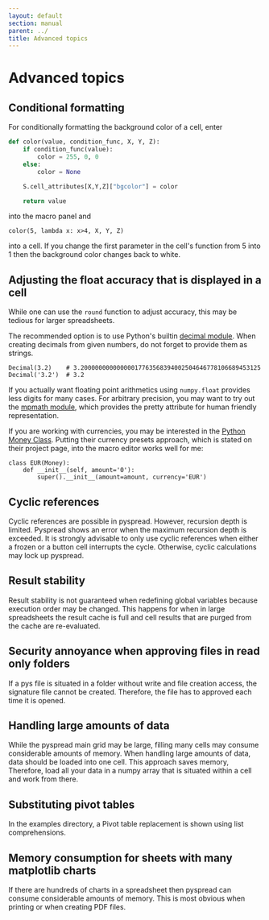 ```yaml
---
layout: default
section: manual
parent: ../
title: Advanced topics
---
```


# Advanced topics

## Conditional formatting

For conditionally formatting the background color of a cell, enter
```python
def color(value, condition_func, X, Y, Z):
    if condition_func(value):
        color = 255, 0, 0
    else:
        color = None

    S.cell_attributes[X,Y,Z]["bgcolor"] = color

    return value
```
into the macro panel and
```
color(5, lambda x: x>4, X, Y, Z)
```
into a cell.
If you change the first parameter in the cell's function from 5 into 1 then the background color changes back to white.


## Adjusting the float accuracy that is displayed in a cell

While one can use the `round` function to adjust accuracy, this may be tedious for larger spreadsheets.

The recommended option is to use Python's builtin [decimal module](https://docs.python.org/3/library/decimal.html).
When creating decimals from given numbers, do not forget to provide them as strings.

```
Decimal(3.2)    # 3.20000000000000017763568394002504646778106689453125
Decimal('3.2')  # 3.2
```

If you actually want floating point arithmetics using `numpy.float` provides less digits for many cases. 
For arbitrary precision, you may want to try out the [mpmath module](https://pypi.org/project/mpmath/), which
provides the pretty attribute for human friendly representation.

If you are working with currencies, you may be interested in the [Python Money Class](https://pypi.org/project/money/).
Putting their currency presets approach, which is stated on their project page, into the macro editor works well for me:

```
class EUR(Money):
    def __init__(self, amount='0'):
        super().__init__(amount=amount, currency='EUR')
```


## Cyclic references

Cyclic references are possible in pyspread. However, recursion depth is limited. Pyspread shows an error when the maximum recursion depth is exceeded. It is strongly advisable to only use cyclic references when either a frozen or a button cell interrupts the cycle. Otherwise, cyclic calculations may lock up pyspread.

## Result stability

Result stability is not guaranteed when redefining global variables because execution order may be changed. This happens for when in large spreadsheets the result cache is full and cell results that are purged from the cache are re-evaluated.

## Security annoyance when approving files in read only folders

If a pys file is situated in a folder without write and file creation access, the signature file cannot be created. Therefore, the file has to approved each time it is opened.

## Handling large amounts of data

While the pyspread main grid may be large, filling many cells may consume considerable amounts of memory. When handling large amounts of data, data should be loaded into one cell. This approach saves memory, Therefore, load all your data in a numpy array that is situated within a cell and work from there.

## Substituting pivot tables

In the examples directory, a Pivot table replacement is shown using list comprehensions.

## Memory consumption for sheets with many matplotlib charts

If there are hundreds of charts in a spreadsheet then pyspread can consume considerable amounts of memory. This is most obvious when printing or when creating PDF files.
